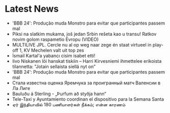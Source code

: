 # Latest News
-  'BBB 24': Produção muda Monstro para evitar que participantes passem mal
-  Piksi na slatkim mukama, još jedan Srbin rešeta kao u transu! Ratkov novim golom raspametio Evropu (VIDEO)
-  MULTILIVE JPL. Cercle nu al op weg naar zege én staat virtueel in play-off 1, KV Mechelen valt uit top zes
-  İsmail Kartal'a yabancı cisim isabet etti!
-  Iivo Niskanen löi hanskat tiskiin – Harri Kirvesniemi ihmettelee erikoista tilannetta: ”Jotain sellaista siellä nyt on”
-  'BBB 24': Produção muda Monstro para evitar que participantes passem mal
-  Стала известна оценка Яремчука за проигранный матч Валенсии в Ла Лиге
-  Bauluðu á Sterling - „Þurfum að styðja hann“
-  Tele-Taxi y Ayuntamiento coordinan el dispositivo para la Semana Santa
-  ஏர் இந்தியாவில் 180 பணியாளர்கள் நீக்கம்; என்ன காரணம்
